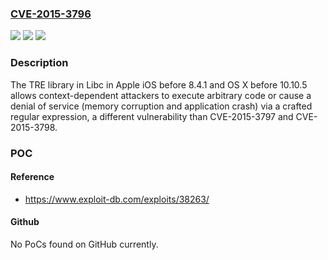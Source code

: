### [CVE-2015-3796](https://cve.mitre.org/cgi-bin/cvename.cgi?name=CVE-2015-3796)
![](https://img.shields.io/static/v1?label=Product&message=n%2Fa&color=blue)
![](https://img.shields.io/static/v1?label=Version&message=n%2Fa&color=blue)
![](https://img.shields.io/static/v1?label=Vulnerability&message=n%2Fa&color=brighgreen)

### Description

The TRE library in Libc in Apple iOS before 8.4.1 and OS X before 10.10.5 allows context-dependent attackers to execute arbitrary code or cause a denial of service (memory corruption and application crash) via a crafted regular expression, a different vulnerability than CVE-2015-3797 and CVE-2015-3798.

### POC

#### Reference
- https://www.exploit-db.com/exploits/38263/

#### Github
No PoCs found on GitHub currently.

